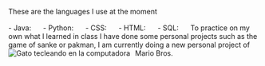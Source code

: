 
<p>These are the languages I use at the moment</p>
- Java: <img src="icons/java.png" width="16" height="16">
- Python: <img src="icons/python.png" width="16" height="16">
- CSS: <img src="icons/css.png" width="16" height="16">
- HTML: <img src="icons/html.png" width="16" height="16">
- SQL: <img src="icons/sql.png" width="16" height="16">
To practice on my own what I learned in class I have done some personal projects such as the game of sanke or pakman, I am currently doing a new personal project of Mario Bros.
<img src="https://c.tenor.com/JT8Eps_MjA0AAAAM/gato-computadora.gif" alt="Gato tecleando en la computadora" align="left" style="margin-right: 10px; margin-bottom: 10px;">
